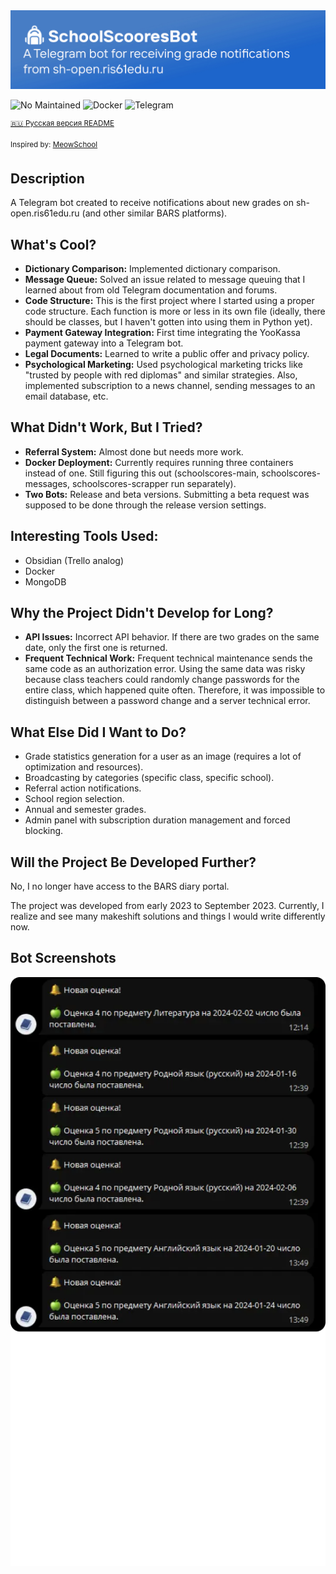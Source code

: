 <div align="center">
  <a href="#"><img src="/preview.jpg?raw=true"/></a>
</div>

![No Maintained](https://img.shields.io/badge/Maintained%3F-no-red.svg)
![Docker](https://img.shields.io/badge/docker-%230db7ed.svg?logo=docker&logoColor=white)
![Telegram](https://img.shields.io/badge/aiogram-2CA5E0?logo=telegram&logoColor=white)

<sup> [:ru: Русская версия README](README_ru.md) </sup>

<sup>Inspired by: [MeowSchool](https://github.com/mironovmeow/MeowSchool)</sup>

## Description
A Telegram bot created to receive notifications about new grades on sh-open.ris61edu.ru (and other similar BARS platforms).

## What's Cool?
- **Dictionary Comparison:** Implemented dictionary comparison.
- **Message Queue:** Solved an issue related to message queuing that I learned about from old Telegram documentation and forums.
- **Code Structure:** This is the first project where I started using a proper code structure. Each function is more or less in its own file (ideally, there should be classes, but I haven't gotten into using them in Python yet).
- **Payment Gateway Integration:** First time integrating the YooKassa payment gateway into a Telegram bot.
- **Legal Documents:** Learned to write a public offer and privacy policy.
- **Psychological Marketing:** Used psychological marketing tricks like "trusted by people with red diplomas" and similar strategies. Also, implemented subscription to a news channel, sending messages to an email database, etc.

## What Didn't Work, But I Tried?
- **Referral System:** Almost done but needs more work.
- **Docker Deployment:** Currently requires running three containers instead of one. Still figuring this out (schoolscores-main, schoolscores-messages, schoolscores-scrapper run separately).
- **Two Bots:** Release and beta versions. Submitting a beta request was supposed to be done through the release version settings.

## Interesting Tools Used:
- Obsidian (Trello analog)
- Docker
- MongoDB

## Why the Project Didn't Develop for Long?
- **API Issues:** Incorrect API behavior. If there are two grades on the same date, only the first one is returned.
- **Frequent Technical Work:** Frequent technical maintenance sends the same code as an authorization error. Using the same data was risky because class teachers could randomly change passwords for the entire class, which happened quite often. Therefore, it was impossible to distinguish between a password change and a server technical error.

## What Else Did I Want to Do?
- Grade statistics generation for a user as an image (requires a lot of optimization and resources).
- Broadcasting by categories (specific class, specific school).
- Referral action notifications.
- School region selection.
- Annual and semester grades.
- Admin panel with subscription duration management and forced blocking.

## Will the Project Be Developed Further?
No, I no longer have access to the BARS diary portal.

The project was developed from early 2023 to September 2023. Currently, I realize and see many makeshift solutions and things I would write differently now.

## Bot Screenshots
<div align="center">
  <img src="/example.webp?raw=true"/>
</div>
